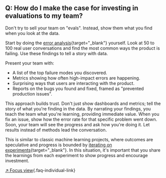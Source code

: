## Q: How do I make the case for investing in evaluations to my team?

Don't try to sell your team on "evals". Instead, show them what you find when you look at the data.

Start by doing the [error analysis](#q-why-is-error-analysis-so-important-in-llm-evals-and-how-is-it-performed){target="_blank"} yourself. Look at 50 to 100 real user conversations and find the most common ways the product is failing. Use these findings to tell a story with data.

Present your team with:

* A list of the top failure modes you discovered.
* Metrics showing how often high-impact errors are happening.
* Surprising ways that users are interacting with the product.
* Reports on the bugs you found and fixed, framed as "prevented production issues".

This approach builds trust. Don't just show dashboards and metrics; tell the story of what you're finding in the data. By narrating your findings, you teach the team what you're learning, providing immediate value. When you fix an issue, show how the error rate for that specific problem went down. Soon, your team will see the progress and ask how you're doing it. Let results instead of methods lead the conversation.

This is similar to classic machine learning projects, where outcomes are speculative and progress is bounded by [iterating on experiments](https://hamel.dev/blog/posts/field-guide/#your-ai-roadmap-should-count-experiments-not-features){target="_blank"}. In this situation, it's important that you share the learnings from each experiment to show progress and encourage investment.

[↗ Focus view](/blog/posts/evals-faq/how-do-i-make-the-case-for-investing-in-evaluations-to-my-team.html){.faq-individual-link}